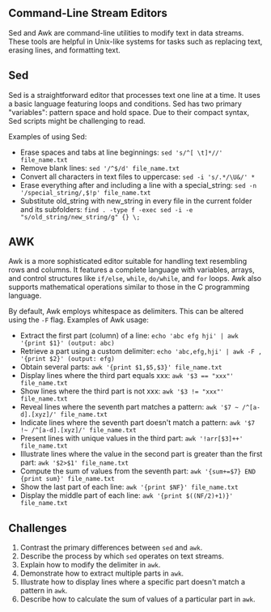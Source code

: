 ## Command-Line Stream Editors

Sed and Awk are command-line utilities to modify text in data streams. These tools are helpful in Unix-like systems for tasks such as replacing text, erasing lines, and formatting text.

## Sed

Sed is a straightforward editor that processes text one line at a time. It uses a basic language featuring loops and conditions. Sed has two primary "variables": pattern space and hold space. Due to their compact syntax, Sed scripts might be challenging to read.

Examples of using Sed:

* Erase spaces and tabs at line beginnings: `sed 's/^[ \t]*//' file_name.txt`
* Remove blank lines: `sed '/^$/d' file_name.txt`
* Convert all characters in text files to uppercase: `sed -i 's/.*/\U&/' *`
* Erase everything after and including a line with a special_string: `sed -n '/special_string/,$!p' file_name.txt`
* Substitute old_string with new_string in every file in the current folder and its subfolders: `find . -type f -exec sed -i -e "s/old_string/new_string/g" {} \;`

## AWK

Awk is a more sophisticated editor suitable for handling text resembling rows and columns. It features a complete language with variables, arrays, and control structures like `if/else`, `while`, `do/while`, and `for` loops. Awk also supports mathematical operations similar to those in the C programming language.

By default, Awk employs whitespace as delimiters. This can be altered using the `-F` flag. Examples of Awk usage:

* Extract the first part (column) of a line: `echo 'abc efg hji' | awk '{print $1}' (output: abc)`
* Retrieve a part using a custom delimiter: `echo 'abc,efg,hji' | awk -F , '{print $2}' (output: efg)`
* Obtain several parts: `awk '{print $1,$5,$3}' file_name.txt`
* Display lines where the third part equals xxx: `awk '$3 == "xxx"' file_name.txt`
* Show lines where the third part is not xxx: `awk '$3 != "xxx"' file_name.txt`
* Reveal lines where the seventh part matches a pattern: `awk '$7 ~ /^[a-d].[xyz]/' file_name.txt`
* Indicate lines where the seventh part doesn't match a pattern: `awk '$7 !~ /^[a-d].[xyz]/' file_name.txt`
* Present lines with unique values in the third part: `awk '!arr[$3]++' file_name.txt`
* Illustrate lines where the value in the second part is greater than the first part: `awk '$2>$1' file_name.txt`
* Compute the sum of values from the seventh part: `awk '{sum+=$7} END {print sum}' file_name.txt`
* Show the last part of each line: `awk '{print $NF}' file_name.txt`
* Display the middle part of each line: `awk '{print $((NF/2)+1)}' file_name.txt`
   
## Challenges

1. Contrast the primary differences between `sed` and `awk`.
2. Describe the process by which `sed` operates on text streams.
3. Explain how to modify the delimiter in `awk`.
4. Demonstrate how to extract multiple parts in `awk`.
5. Illustrate how to display lines where a specific part doesn't match a pattern in `awk`.
6. Describe how to calculate the sum of values of a particular part in `awk`.
